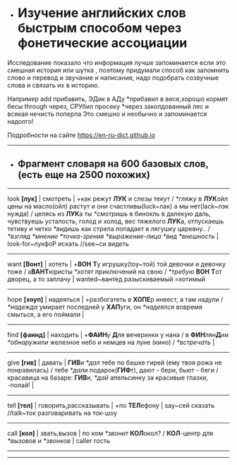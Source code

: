 *   # Изучение английских слов быстрым способом через фонетические ассоциации

Исследование показало что информация лучше запоминается если это смешная история или шутка , поэтому придумали способ как запомнить слово и перевод и звучание и написание, надо подобрать созвучные слова и связать их в историю.

Например 
add прибавить, ЭДик в АДу \*прибавил в весе,хорошо кормят бесы
through через, СРУбил просеку \*через заколдованный лес и всякая нечисть поперла
Это смешно и необычно и запоминается надолго!

Подробности на сайте https://en-ru-dict.github.io
* * *
*   ## Фрагмент словаря на 600 базовых слов, (есть еще на 2500 похожих)
* * *
look **\[лук\]** | смотреть | +как режут **ЛУК** и слезы текут / _\*гляжу_ в **ЛУК**ойл цены на масло(ойл) растут и они счастливы(luck\~лак) а мы нет(lack\~лэк нужда) / целясь из **ЛУК**а ты _\*смотришь_ в бинокль в далекую даль, чувствуешь усталость, голод и холод, вес тяжелого **ЛУК**а, отпускаешь тетиву и четко _\*видишь_ как стрела попадает в лягушку царевну.. / _\*взгляд_ _\*мнение_ _\*точка\-зрения_ _\*выражение\-лица_ _\*вид_ _\*внешность_ | look\-for\~лукфоР искать //see\~си видеть

* * *

want **\[Вонт\]** | хотеть | +**ВОН** **Т**у игрушку(toy\~той) той девочки и девочку тоже / а**ВАНТ**юристы _\*хотят_ приключений на свою / _\*требую_ **ВОН** **Т**от дворец, а то заплачу | wanted~вантед разыскиваемый =хотимый

* * *

hope **\[хоуп\]** | надеяться | +разбогатеть в **ХОПЕ**р инвест, а там надули / _\*надежда_ умирает последней у **ХАП**уги, он _\*надеялся_ вовремя смыться, а его поймали |

* * *

find **\[фаинд\]** | находить | +**ФАИН**у **Д**ля вечеринки у нана / в **ФИН**лян**Д**ии _\*обнаружили_ железное небо и немцев на луне (кино) / _\*встречать_ |

* * *

give **\[гив\]** | давать | **ГИВ**и _\*дал_ тебе по башке гирей (ему твоя рожа не понравилась) / тебе _\*дали_ подарок(**ГИФ**т), дают \- бери, бьют \- беги / красавица на базаре: **ГИВ**и, _\*дай_ апельсинку за красивые глазки, \-полай! |

* * *

tell **\[тел\]** | говорить,рассказывать | +по **ТЕЛ**ефону | say~сей сказать //talk\~ток разговаривать на ток\-шоу

* * *

call **\[кол\]** | звать,вызов | по ком _\*звонит_ **КОЛ**окол? / **КОЛ**\-центр для _\*вызовов_ и _\*звонков_ | caller гость

* * *


* * *

